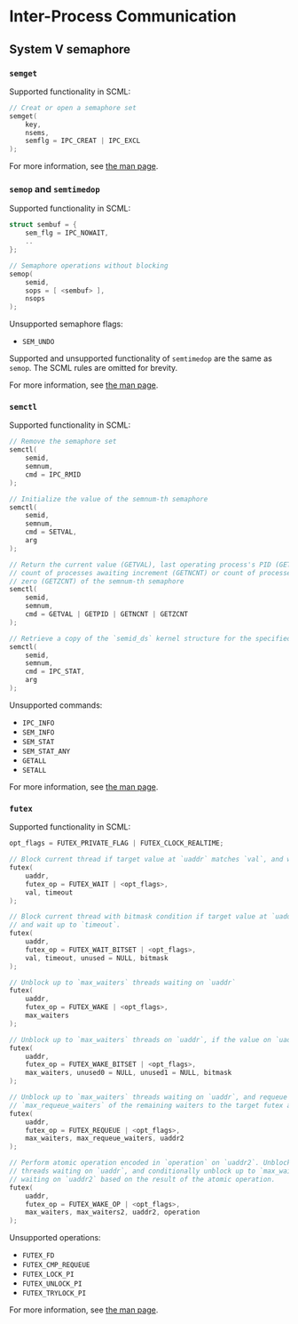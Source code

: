 # Inter-Process Communication

<!--
Put system calls such as
msgget, msgsnd, msgrcv, msgctl, semget, semop, semctl, shmget, shmat, shmctl
futex, set_robust_list, and get_robust_list
under this category.
-->

## System V semaphore

### `semget`

Supported functionality in SCML:

```c
// Creat or open a semaphore set
semget(
    key,
    nsems,
    semflg = IPC_CREAT | IPC_EXCL
);
```

For more information,
see [the man page](https://man7.org/linux/man-pages/man2/semget.2.html).

### `semop` and `semtimedop`

Supported functionality in SCML:

```c
struct sembuf = {
    sem_flg = IPC_NOWAIT,
    ..
};

// Semaphore operations without blocking
semop(
    semid,
    sops = [ <sembuf> ],
    nsops
);
```

Unsupported semaphore flags:
* `SEM_UNDO`

Supported and unsupported functionality of `semtimedop` are the same as `semop`.
The SCML rules are omitted for brevity.

For more information,
see [the man page](https://man7.org/linux/man-pages/man2/semop.2.html).

### `semctl`

Supported functionality in SCML:

```c
// Remove the semaphore set
semctl(
    semid,
    semnum,
    cmd = IPC_RMID
);

// Initialize the value of the semnum-th semaphore
semctl(
    semid,
    semnum,
    cmd = SETVAL,
    arg
);

// Return the current value (GETVAL), last operating process's PID (GETPID),
// count of processes awaiting increment (GETNCNT) or count of processes awaiting
// zero (GETZCNT) of the semnum-th semaphore
semctl(
    semid,
    semnum,
    cmd = GETVAL | GETPID | GETNCNT | GETZCNT
);

// Retrieve a copy of the `semid_ds` kernel structure for the specified semaphore set
semctl(
    semid,
    semnum,
    cmd = IPC_STAT,
    arg
);
```

Unsupported commands:
* `IPC_INFO`
* `SEM_INFO`
* `SEM_STAT`
* `SEM_STAT_ANY`
* `GETALL`
* `SETALL`

For more information,
see [the man page](https://man7.org/linux/man-pages/man2/semctl.2.html).

### `futex`

Supported functionality in SCML:

```c
opt_flags = FUTEX_PRIVATE_FLAG | FUTEX_CLOCK_REALTIME;

// Block current thread if target value at `uaddr` matches `val`, and wait up to `timeout`.
futex(
    uaddr,
    futex_op = FUTEX_WAIT | <opt_flags>,
    val, timeout
);

// Block current thread with bitmask condition if target value at `uaddr` matches `val`,
// and wait up to `timeout`.
futex(
    uaddr,
    futex_op = FUTEX_WAIT_BITSET | <opt_flags>,
    val, timeout, unused = NULL, bitmask
);

// Unblock up to `max_waiters` threads waiting on `uaddr`
futex(
    uaddr,
    futex_op = FUTEX_WAKE | <opt_flags>,
    max_waiters
);

// Unblock up to `max_waiters` threads on `uaddr`, if the value on `uaddr` matches `bitmask`
futex(
    uaddr,
    futex_op = FUTEX_WAKE_BITSET | <opt_flags>,
    max_waiters, unused0 = NULL, unused1 = NULL, bitmask
);

// Unblock up to `max_waiters` threads waiting on `uaddr`, and requeue up to
// `max_requeue_waiters` of the remaining waiters to the target futex at `uaddr2`.
futex(
    uaddr,
    futex_op = FUTEX_REQUEUE | <opt_flags>,
    max_waiters, max_requeue_waiters, uaddr2
);

// Perform atomic operation encoded in `operation` on `uaddr2`. Unblock up to `max_waiters`
// threads waiting on `uaddr`, and conditionally unblock up to `max_waiters2` threads
// waiting on `uaddr2` based on the result of the atomic operation.
futex(
    uaddr,
    futex_op = FUTEX_WAKE_OP | <opt_flags>,
    max_waiters, max_waiters2, uaddr2, operation
);
```

Unsupported operations:
* `FUTEX_FD`
* `FUTEX_CMP_REQUEUE`
* `FUTEX_LOCK_PI`
* `FUTEX_UNLOCK_PI`
* `FUTEX_TRYLOCK_PI`

For more information,
see [the man page](https://man7.org/linux/man-pages/man2/futex.2.html).